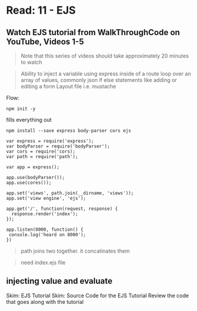 # Read: 11 - EJS

## Watch EJS tutorial from WalkThroughCode on YouTube, Videos 1-5
> Note that this series of videos should take approximately 20 minutes to watch

> Ability to inject a variable using express inside of a route
> loop over an array of values, commonly json
> if else statements like adding or editing a form
> Layout file i.e. mustache
 
 Flow: 
 ```
 npm init -y
 ```
 fills everything out
 ```
 npm install --save express body-parser cors ejs
 ```
 ```
 var express = require('express');
 var bodyParser = require('bodyParser');
 var cors = require('cors);
 var path = require('path');

 var app = express();

 app.use(bodyParser());
 app.use(cores());

 app.set('views', path.join(__dirname, 'views'));
 app.set('view engine', 'ejs');

 app.get('/', function(request, response) {
   response.render('index');
 });

app.listen(8000, function() {
  console.log('heard on 8000');
})
 ```
 > path joins two together. it concatinates them

 > need index.ejs file

## injecting value and evaluate

>

Skim: EJS Tutorial
Skim: Source Code for the EJS Tutorial
Review the code that goes along with the tutorial